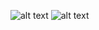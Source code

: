 ![alt text](https://github.com/lucasbarbosarocha/PMSB/appendix/findAnchors.png?raw=true)
![alt text](https://github.com/lucasbarbosarocha/PMSB/appendix/convertGraph.png?raw=true)
